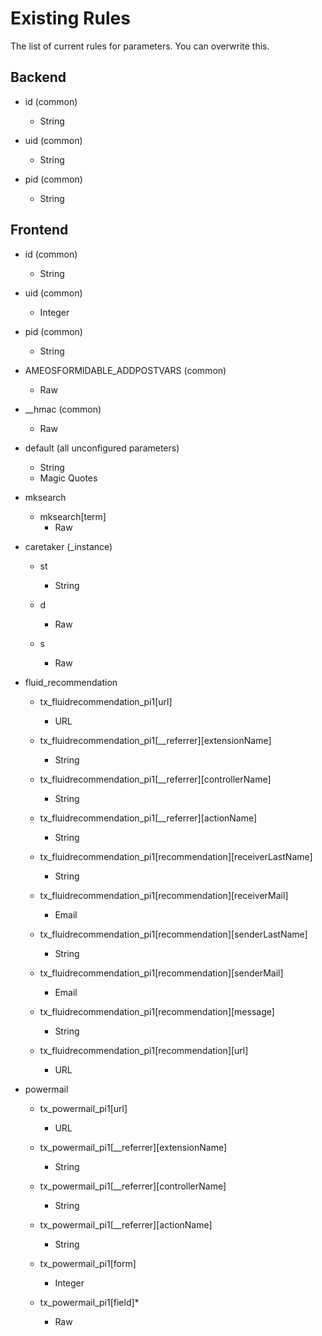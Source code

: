 Existing Rules
==============

The list of current rules for parameters. You can overwrite this.

Backend
-------

-   id (common)  
    -   String

-   uid (common)  
    -   String

-   pid (common)  
    -   String

Frontend
--------

-   id (common)  
    -   String

-   uid (common)  
    -   Integer

-   pid (common)  
    -   String

-   AMEOSFORMIDABLE\_ADDPOSTVARS (common)  
    -   Raw

-   \_\_hmac (common)  
    -   Raw

-   default (all unconfigured parameters)  
    -   String
    -   Magic Quotes

-   mksearch  
    -   mksearch[term]  
        -   Raw

-   caretaker (\_instance)  
    -   st  
        -   String

    -   d  
        -   Raw

    -   s  
        -   Raw

-   fluid\_recommendation  
    -   tx\_fluidrecommendation\_pi1[url]  
        -   URL

    -   tx\_fluidrecommendation\_pi1[\_\_referrer][extensionName]  
        -   String

    -   tx\_fluidrecommendation\_pi1[\_\_referrer][controllerName]  
        -   String

    -   tx\_fluidrecommendation\_pi1[\_\_referrer][actionName]  
        -   String

    -   tx\_fluidrecommendation\_pi1[recommendation][receiverLastName]  
        -   String

    -   tx\_fluidrecommendation\_pi1[recommendation][receiverMail]  
        -   Email

    -   tx\_fluidrecommendation\_pi1[recommendation][senderLastName]  
        -   String

    -   tx\_fluidrecommendation\_pi1[recommendation][senderMail]  
        -   Email

    -   tx\_fluidrecommendation\_pi1[recommendation][message]  
        -   String

    -   tx\_fluidrecommendation\_pi1[recommendation][url]  
        -   URL

-   powermail  
    -   tx\_powermail\_pi1[url]  
        -   URL

    -   tx\_powermail\_pi1[\_\_referrer][extensionName]  
        -   String

    -   tx\_powermail\_pi1[\_\_referrer][controllerName]  
        -   String

    -   tx\_powermail\_pi1[\_\_referrer][actionName]  
        -   String

    -   tx\_powermail\_pi1[form]  
        -   Integer

    -   tx\_powermail\_pi1[field]\*  
        -   Raw



